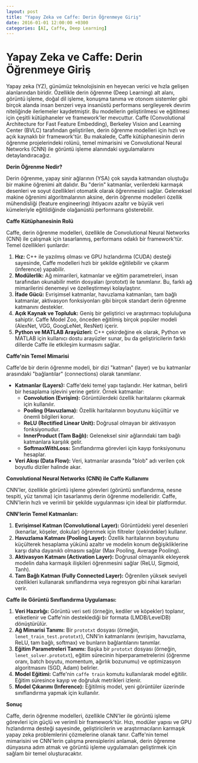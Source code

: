 ```yaml
---
layout: post
title: "Yapay Zeka ve Caffe: Derin Öğrenmeye Giriş"
date: 2016-01-01 12:00:00 +0300
categories: [AI, Caffe, Deep Learning]
---
```


# Yapay Zeka ve Caffe: Derin Öğrenmeye Giriş

Yapay zeka (YZ), günümüz teknolojisinin en heyecan verici ve hızla gelişen alanlarından biridir. Özellikle derin öğrenme (Deep Learning) alt alanı, görüntü işleme, doğal dil işleme, konuşma tanıma ve otonom sistemler gibi birçok alanda insan benzeri veya insanüstü performans sergileyerek devrim niteliğinde ilerlemeler kaydetmiştir. Bu modellerin geliştirilmesi ve eğitilmesi için çeşitli kütüphaneler ve framework'ler mevcuttur. Caffe (Convolutional Architecture for Fast Feature Embedding), Berkeley Vision and Learning Center (BVLC) tarafından geliştirilen, derin öğrenme modelleri için hızlı ve açık kaynaklı bir framework'tür. Bu makalede, Caffe kütüphanesinin derin öğrenme projelerindeki rolünü, temel mimarisini ve Convolutional Neural Networks (CNN) ile görüntü işleme alanındaki uygulamalarını detaylandıracağız.

**Derin Öğrenme Nedir?**

Derin öğrenme, yapay sinir ağlarının (YSA) çok sayıda katmandan oluştuğu bir makine öğrenimi alt dalıdır. Bu "derin" katmanlar, verilerdeki karmaşık desenleri ve soyut özellikleri otomatik olarak öğrenmesini sağlar. Geleneksel makine öğrenimi algoritmalarının aksine, derin öğrenme modelleri özellik mühendisliği (feature engineering) ihtiyacını azaltır ve büyük veri kümeleriyle eğitildiğinde olağanüstü performans gösterebilir.

**Caffe Kütüphanesinin Rolü**

Caffe, derin öğrenme modelleri, özellikle de Convolutional Neural Networks (CNN) ile çalışmak için tasarlanmış, performans odaklı bir framework'tür. Temel özellikleri şunlardır:

1.  **Hız:** C++ ile yazılmış olması ve GPU hızlandırma (CUDA) desteği sayesinde, Caffe modelleri hızlı bir şekilde eğitilebilir ve çıkarım (inference) yapabilir.
2.  **Modülerlik:** Ağ mimarileri, katmanlar ve eğitim parametreleri, insan tarafından okunabilir metin dosyaları (prototxt) ile tanımlanır. Bu, farklı ağ mimarilerini denemeyi ve özelleştirmeyi kolaylaştırır.
3.  **İfade Gücü:** Evrişimsel katmanlar, havuzlama katmanları, tam bağlı katmanlar, aktivasyon fonksiyonları gibi birçok standart derin öğrenme katmanını destekler.
4.  **Açık Kaynak ve Topluluk:** Geniş bir geliştirici ve araştırmacı topluluğuna sahiptir. Caffe Model Zoo, önceden eğitilmiş birçok popüler modeli (AlexNet, VGG, GoogLeNet, ResNet) içerir.
5.  **Python ve MATLAB Arayüzleri:** C++ çekirdeğine ek olarak, Python ve MATLAB için kullanıcı dostu arayüzler sunar, bu da geliştiricilerin farklı dillerde Caffe ile etkileşim kurmasını sağlar.

**Caffe'nin Temel Mimarisi**

Caffe'de bir derin öğrenme modeli, bir dizi "katman" (layer) ve bu katmanlar arasındaki "bağlantılar" (connections) olarak tanımlanır.

*   **Katmanlar (Layers):** Caffe'deki temel yapı taşlarıdır. Her katman, belirli bir hesaplama işlevini yerine getirir. Örnek katmanlar:
    *   **Convolution (Evrişim):** Görüntülerdeki özellik haritalarını çıkarmak için kullanılır.
    *   **Pooling (Havuzlama):** Özellik haritalarının boyutunu küçültür ve önemli bilgileri korur.
    *   **ReLU (Rectified Linear Unit):** Doğrusal olmayan bir aktivasyon fonksiyonudur.
    *   **InnerProduct (Tam Bağlı):** Geleneksel sinir ağlarındaki tam bağlı katmanlara karşılık gelir.
    *   **SoftmaxWithLoss:** Sınıflandırma görevleri için kayıp fonksiyonunu hesaplar.
*   **Veri Akışı (Data Flow):** Veri, katmanlar arasında "blob" adı verilen çok boyutlu diziler halinde akar.

**Convolutional Neural Networks (CNN) ile Caffe Kullanımı**

CNN'ler, özellikle görüntü işleme görevleri (görüntü sınıflandırma, nesne tespiti, yüz tanıma) için tasarlanmış derin öğrenme modelleridir. Caffe, CNN'lerin hızlı ve verimli bir şekilde uygulanması için ideal bir platformdur.

**CNN'lerin Temel Katmanları:**

1.  **Evrişimsel Katman (Convolutional Layer):** Görüntüdeki yerel desenleri (kenarlar, köşeler, dokular) öğrenmek için filtreler (çekirdekler) kullanır.
2.  **Havuzlama Katmanı (Pooling Layer):** Özellik haritalarının boyutunu küçülterek hesaplama yükünü azaltır ve modelin konum değişikliklerine karşı daha dayanıklı olmasını sağlar (Max Pooling, Average Pooling).
3.  **Aktivasyon Katmanı (Activation Layer):** Doğrusal olmayanlık ekleyerek modelin daha karmaşık ilişkileri öğrenmesini sağlar (ReLU, Sigmoid, Tanh).
4.  **Tam Bağlı Katman (Fully Connected Layer):** Öğrenilen yüksek seviyeli özellikleri kullanarak sınıflandırma veya regresyon gibi nihai kararları verir.

**Caffe ile Görüntü Sınıflandırma Uygulaması:**

1.  **Veri Hazırlığı:** Görüntü veri seti (örneğin, kediler ve köpekler) toplanır, etiketlenir ve Caffe'nin desteklediği bir formata (LMDB/LevelDB) dönüştürülür.
2.  **Ağ Mimarisi Tanımı:** Bir `prototxt` dosyası (örneğin, `lenet_train_test.prototxt`), CNN'in katmanlarını (evrişim, havuzlama, ReLU, tam bağlı, softmax) ve bunların bağlantılarını tanımlar.
3.  **Eğitim Parametreleri Tanımı:** Başka bir `prototxt` dosyası (örneğin, `lenet_solver.prototxt`), eğitim sürecinin hiperparametrelerini (öğrenme oranı, batch boyutu, momentum, ağırlık bozunumu) ve optimizasyon algoritmasını (SGD, Adam) belirler.
4.  **Model Eğitimi:** Caffe'nin `caffe train` komutu kullanılarak model eğitilir. Eğitim süresince kayıp ve doğruluk metrikleri izlenir.
5.  **Model Çıkarımı (Inference):** Eğitilmiş model, yeni görüntüler üzerinde sınıflandırma yapmak için kullanılır.

**Sonuç**

Caffe, derin öğrenme modelleri, özellikle CNN'ler ile görüntü işleme görevleri için güçlü ve verimli bir framework'tür. Hızı, modüler yapısı ve GPU hızlandırma desteği sayesinde, geliştiricilerin ve araştırmacıların karmaşık yapay zeka problemlerini çözmelerine olanak tanır. Caffe'nin temel mimarisini ve CNN'lerin çalışma prensiplerini anlamak, derin öğrenme dünyasına adım atmak ve görüntü işleme uygulamaları geliştirmek için sağlam bir temel oluşturacaktır.